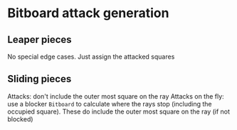 # Bitboard attack generation
## Leaper pieces
No special edge cases. Just assign the attacked squares

## Sliding pieces
Attacks: don't include the outer most square on the ray
Attacks on the fly: use a blocker `Bitboard` to calculate where the rays stop (including the occupied square).
These do include the outer most square on the ray (if not blocked)
